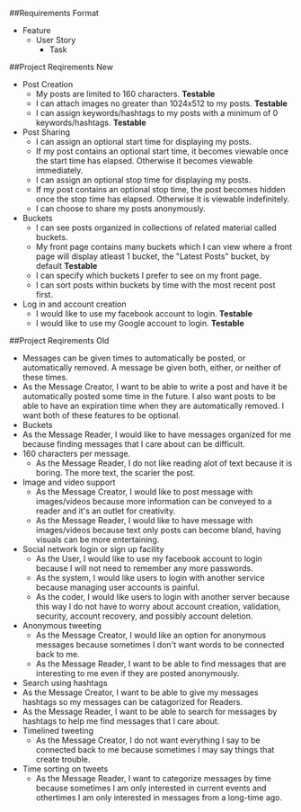 ##Requirements Format
* Feature
  * User Story
    * Task

##Project Reqirements New
* Post Creation
  * My posts are limited to 160 characters. __Testable__
  * I can attach images no greater than 1024x512 to my posts. __Testable__
  * I can assign keywords/hashtags to my posts with a minimum of 0 keywords/hashtags. __Testable__
* Post Sharing
  * I can assign an optional start time for displaying my posts.
  * If my post contains an optional start time, it becomes viewable once the start time has elapsed. Otherwise it becomes viewable immediately.
  * I can assign an optional stop time for displaying my posts.
  * If my post contains an optional stop time, the post becomes hidden once the stop time has elapsed. Otherwise it is viewable indefinitely.
  * I can choose to share my posts anonymously.
* Buckets
  * I can see posts organized in collections of related material called buckets.
  * My front page contains many buckets which I can view where a front page will display atleast 1 bucket, the "Latest Posts" bucket, by default __Testable__
  * I can specify which buckets I prefer to see on my front page.
  * I can sort posts within buckets by time with the most recent post first.
* Log in and account creation
  * I would like to use my facebook account to login. __Testable__
  * I would like to use my Google account to login. __Testable__
  
##Project Reqirements Old
* Messages can be given times to automatically be posted, or automatically removed. A message be given both, either, or neither of these times.
 * As the Message Creator, I want to be able to write a post and have it be automatically posted some time in the future. I also want posts to be able to have an expiration time when they are automatically removed. I want both of these features to be optional.
* Buckets
 * As the Message Reader, I would like to have messages organized for me because finding messages that I care about can be difficult.
* 160 characters per message.
  * As the Message Reader, I do not like reading alot of text because it is boring. The more text, the scarier the post.
* Image and video support
  * As the Message Creator, I would like to post message with images/videos because more information can be conveyed to a reader and it's an outlet for creativity.
  * As the Message Reader, I would like to have message with images/videos because text only posts can become bland, having visuals can be more entertaining.
* Social network login or sign up facility
  * As the User, I would like to use my facebook account to login because I will not need to remember any more passwords.
  * As the system, I would like users to login with another service because managing user accounts is painful.
  * As the coder, I would like users to login with another server because this way I do not have to worry about account creation, validation, security, account recovery, and possibly account deletion.
* Anonymous tweeting
  * As the Message Creator, I would like an option for anonymous messages because sometimes I don't want words to be connected back to me.
  * As the Message Reader, I want to be able to find messages that are interesting to me even if they are posted anonymously.
* Search using hashtags
 * As the Message Creator, I want to be able to give my messages hashtags so my messages can be catagorized for Readers.
 * As the Message Reader, I want to be able to search for messages by hashtags to help me find messages that I care about.
* Timelined tweeting
  * As the Message Creator, I do not want everything I say to be connected back to me because sometimes I may say things that create trouble.
* Time sorting on tweets
  * As the Message Reader, I want to categorize messages by time because sometimes I am only interested in current events and othertimes I am only interested in messages from a long-time ago.
